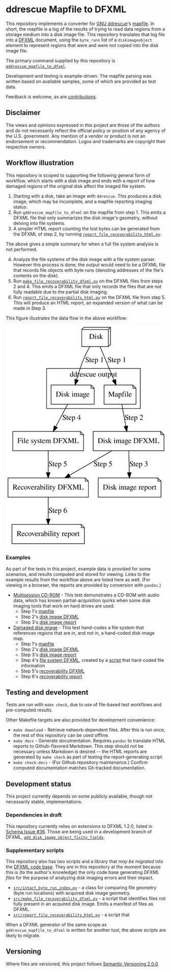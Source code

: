 # ddrescue Mapfile to DFXML

This repository implements a converter for [GNU ddrescue](https://www.gnu.org/software/ddrescue/)'s [mapfile](https://www.gnu.org/software/ddrescue/manual/ddrescue_manual.html#Mapfile-structure).  In short, the mapfile is a log of the results of trying to read data regions from a storage medium into a disk image file.  This repository translates that log file into a [DFXML](https://github.com/dfxml-working-group/dfxml_schema/) document, using the `byte_runs` list of a `diskimageobject` element to represent regions that were and were not copied into the disk image file.

The primary command supplied by this repository is [`gddrescue_mapfile_to_dfxml`](gddrescue_mapfile_to_dfxml/cli.py).

Development and testing is example-driven.  The mapfile parsing was written based on available samples, some of which are provided as test data.

Feedback is welcome, as are [contributions](CONTRIBUTE.md).


## Disclaimer

The views and opinions expressed in this project are those of the authors and do not necessarily reflect the official policy or position of any agency of the U.S. government. Any mention of a vendor or product is not an endorsement or recommendation. Logos and trademarks are copyright their respective owners.


## Workflow illustration

This repository is scoped to supporting the following general form of workflow, which starts with a disk image and ends with a report of how damaged regions of the original disk affect the imaged file system.
1. Starting with a disk, take an image with `ddrescue`.  This produces a disk image, which may be incomplete, and a mapfile reporting imaging status.
2. Run `gddrescue_mapfile_to_dfxml` on the mapfile from step 1.  This emits a DFXML file that only summarizes the disk image's geometry, without delving into file systems.
3. A simpler HTML report counting the lost bytes can be generated from the DFXML of step 2, by running [`report_file_recoverability_html.py`](src/report_file_recoverability_html.py).

The above gives a simple summary for when a full file system analysis is not performed.

4. Analyze the file systems of the disk image with a file system parser.  However this process is done, the output would need to be a DFXML file that records file objects with byte runs (denoting addresses of the file's contents on the disk).
5. Run [`make_file_recoverability_dfxml.py`](src/make_file_recoverability_dfxml.py) on the DFXML files from steps 2 and 4.  This emits a DFXML file that only records the files that are not fully readable due to the partial disk imaging.
6. Run [`report_file_recoverability_html.py`](src/report_file_recoverability_html.py) on the DFXML file from step 5.  This will produce an HTML report, an expanded version of what can be made in Step 3.

This figure illustrates the data flow in the above workflow:

![Workflow illustration](figs/data_flow.svg)


### Examples

As part of the tests in this project, example data is provided for some scenarios, and results computed and stored for viewing.  Links to the example results from the workflow above are listed here as well.  (For viewing in a browser, the reports are provided by conversion with `pandoc`.)
* [Multisession CD-ROM](tests/multisession_cd_sample_1/) - This test demonstrates a CD-ROM with audio data, which has known partial-acquisition quirks when some disk imaging tools that work on hard drives are used.
  - Step 1's [mapfile](tests/multisession_cd_sample_1/disk.img.mapfile)
  - Step 2's [disk image DFXML](tests/multisession_cd_sample_1/diskimage.dfxml)
  - Step 3's [disk image report](tests/multisession_cd_sample_1/diskimage.report.md)
* [Damaged disk image](tests/damage_sample_1/) - This test hand-codes a file system that references regions that are in, and not in, a hand-coded disk image map.
  - Step 1's [mapfile](tests/damage_sample_1/damage_sample.img.mapfile)
  - Step 2's [disk image DFXML](tests/damage_sample_1/diskimage.dfxml)
  - Step 3's [disk image report](tests/damage_sample_1/diskimage.report.md)
  - Step 4's [file system DFXML](tests/damage_sample_1/sample_file_system.dfxml), created by a [script](tests/damage_sample_1/sample_file_system_dfxml.py) that hard-coded file information
  - Step 5's [recoverability DFXML](tests/damage_sample_1/file_recoverability.dfxml)
  - Step 6's [recoverability report](tests/damage_sample_1/file_recoverability.report.md)


## Testing and development

Tests are run with `make check`, due to use of file-based test workflows and pre-computed results.

Other Makefile targets are also provided for development convenience:
* `make download` - Retrieve network-dependent files.  After this is run once, the rest of this repository can be used offline.
* `make docs` - Generate documentation.  Requires `pandoc` to translate HTML reports to Github-flavored Markdown.  This step should not be necessary unless Markdown is desired -- the HTML reports are generated by `make check` as part of testing the report-generating script.
* `make check-docs` - (For Github repository maintenance.)  Confirm computed documentation matches Git-tracked documentation.


## Development status

This project currently depends on some publicly available, though not necessarily stable, implementations.


### Dependencies in draft

This repository currently relies on extensions to DFXML 1.2.0, listed in [Schema Issue #36](https://github.com/dfxml-working-group/dfxml_schema/issues/36).  Those are being used in a development branch of DFXML, [`add_disk_image_object_fixity_fields`](https://github.com/ajnelson-nist/dfxml/tree/add_disk_image_object_fixity_fields).


### Supplementary scripts

This repository also has two scripts and a library that *may be migrated* into the [DFXML code base](https://github.com/simsong/dfxml).  They are in this repository at the moment because this is (to the author's knowledge) the only code base generating *DFXML files* for the purpose of analyzing disk imaging errors and their impact.

* [`src/intact_byte_run_index.py`](src/intact_byte_run_index.py) - a class for comparing file geometry (byte run locations) with acquired disk image geometry.
* [`src/make_file_recoverability_dfxml.py`](src/make_file_recoverability_dfxml.py) - a script that identifies files not fully present in an acquired disk image.  Emits a manifest of files as DFXML.
* [`src/report_file_recoverability_html.py`](src/report_file_recoverability_html.py) - a script that 

When a DFXML generator of the same scope as `gddrescue_mapfile_to_dfxml` is written for another tool, the above scripts are likely to migrate.


## Versioning

Where files are versioned, this project follows [Semantic Versioning 2.0.0](https://semver.org/).
